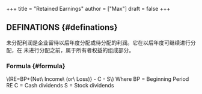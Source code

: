 +++
title = "Retained Earnings"
author = ["Max"]
draft = false
+++

## DEFINATIONS {#definations}

未分配利润是企业留待以后年度分配或待分配的利润。它在以后年度可继续进行分配，在
未进行分配之前，属于所有者权益的组成部分。


### Formula {#formula}

\\(RE=BP+{Net\ Income\ (or\ Loss)} - C - S\\)
Where
BP = Beginning Period RE
C = Cash dividends
S = Stock dividends
